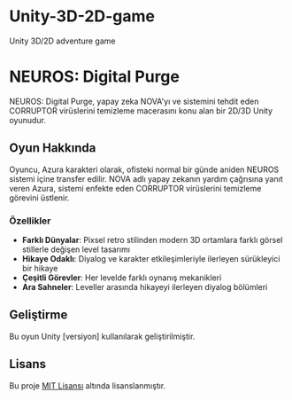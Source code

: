 # Unity-3D-2D-game
Unity 3D/2D adventure game
# NEUROS: Digital Purge

NEUROS: Digital Purge, yapay zeka NOVA'yı ve sistemini tehdit eden CORRUPTOR virüslerini temizleme macerasını konu alan bir 2D/3D Unity oyunudur.

## Oyun Hakkında

Oyuncu, Azura karakteri olarak, ofisteki normal bir günde aniden NEUROS sistemi içine transfer edilir. NOVA adlı yapay zekanın yardım çağrısına yanıt veren Azura, sistemi enfekte eden CORRUPTOR virüslerini temizleme görevini üstlenir.

### Özellikler

- **Farklı Dünyalar**: Pixsel retro stilinden modern 3D ortamlara farklı görsel stillerle değişen level tasarımı
- **Hikaye Odaklı**: Diyalog ve karakter etkileşimleriyle ilerleyen sürükleyici bir hikaye
- **Çeşitli Görevler**: Her levelde farklı oynanış mekanikleri
- **Ara Sahneler**: Leveller arasında hikayeyi ilerleyen diyalog bölümleri

## Geliştirme

Bu oyun Unity [versiyon] kullanılarak geliştirilmiştir.

## Lisans

Bu proje [MIT Lisansı](LICENSE) altında lisanslanmıştır.
